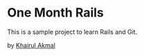 # One Month Rails

This is a sample project to learn Rails and Git.

by [Khairul Akmal](http://mofodox.me)

